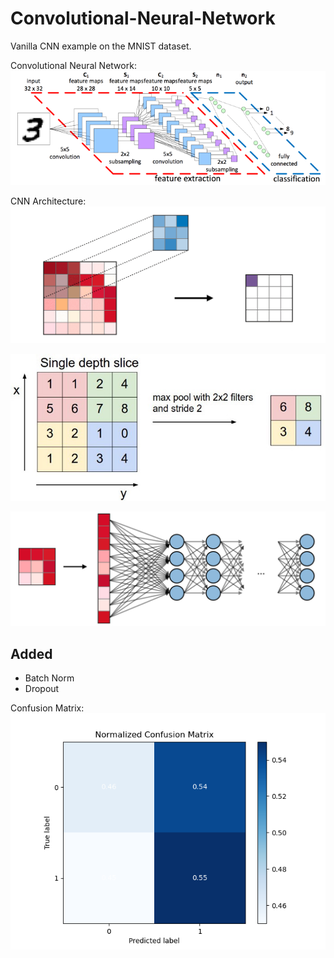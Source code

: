 # Convolutional-Neural-Network
Vanilla CNN example on the MNIST dataset.

Convolutional Neural Network:
![Convolutional Neural Network1][CNN1]

[CNN1]: https://github.com/TensorFlow-ML-Architectures/Convolutional-Neural-Network/raw/master/1_EPpYI-llkbtwHgfprtTJzw.png "Convolutional Neural Network"

CNN Architecture:
![Convolution Layer][CNN2]

[CNN2]: https://github.com/TensorFlow-ML-Architectures/Convolutional-Neural-Network/raw/master/convolution-layer-a.png "Convolution Layer"

![Pooling Layer][CNN3]

[CNN3]: https://github.com/TensorFlow-ML-Architectures/Convolutional-Neural-Network/raw/master/1_GksqN5XY8HPpIddm5wzm7A.jpeg "Pooling Layer"

![Fully Connected Layer][CNN4]

[CNN4]: https://github.com/TensorFlow-ML-Architectures/Convolutional-Neural-Network/raw/master/fully-connected.png "Fully Connected Layer"

## Added
* Batch Norm
* Dropout

Confusion Matrix:
![Confusion Matrix1][CM1]

[CM1]: https://github.com/TensorFlow-ML-Architectures/Convolutional-Neural-Network/raw/master/confusion_matrix.png "Confusion Matrix"


